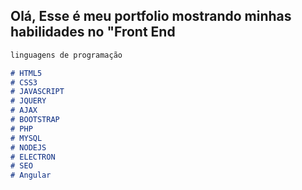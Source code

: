## Olá, Esse é meu portfolio mostrando minhas habilidades no "Front End

```markdown
linguagens de programação

# HTML5
# CSS3
# JAVASCRIPT
# JQUERY
# AJAX
# BOOTSTRAP
# PHP
# MYSQL
# NODEJS
# ELECTRON
# SEO
# Angular
```

